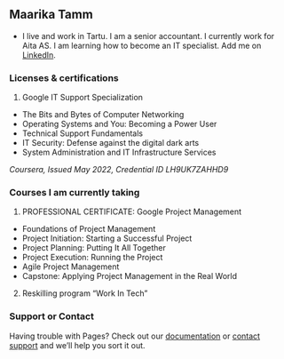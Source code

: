 ## Maarika Tamm
- I live and work in Tartu. I am a senior accountant. I currently work for Aita AS. I am learning how to become an IT specialist. 
Add me on [LinkedIn](https://www.linkedin.com/in/maarika-tamm-b086b678/).



### Licenses & certifications

1. Google IT Support Specialization
- The Bits and Bytes of Computer Networking
- Operating Systems and You: Becoming a Power User
- Technical Support Fundamentals
- IT Security: Defense against the digital dark arts
- System Administration and IT Infrastructure Services

*Coursera, Issued May 2022, Credential ID LH9UK7ZAHHD9*

### Courses I am currently taking

1. PROFESSIONAL CERTIFICATE: Google Project Management
- Foundations of Project Management
- Project Initiation: Starting a Successful Project
- Project Planning: Putting It All Together
- Project Execution: Running the Project
- Agile Project Management
- Capstone: Applying Project Management in the Real World

2. Reskilling program “Work In Tech”



### Support or Contact

Having trouble with Pages? Check out our [documentation](https://docs.github.com/categories/github-pages-basics/) or [contact support](https://support.github.com/contact) and we’ll help you sort it out.
